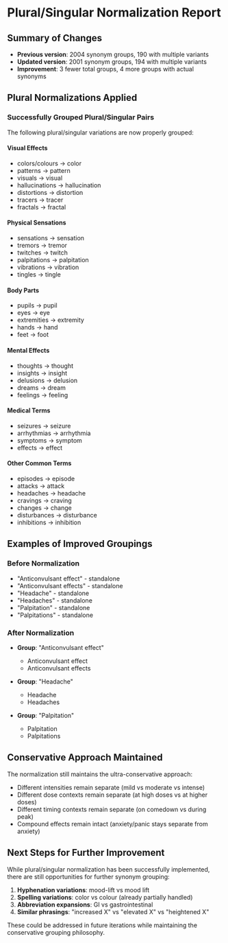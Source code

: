 # Plural/Singular Normalization Report

## Summary of Changes
- **Previous version**: 2004 synonym groups, 190 with multiple variants
- **Updated version**: 2001 synonym groups, 194 with multiple variants
- **Improvement**: 3 fewer total groups, 4 more groups with actual synonyms

## Plural Normalizations Applied

### Successfully Grouped Plural/Singular Pairs
The following plural/singular variations are now properly grouped:

#### Visual Effects
- colors/colours → color
- patterns → pattern
- visuals → visual
- hallucinations → hallucination
- distortions → distortion
- tracers → tracer
- fractals → fractal

#### Physical Sensations
- sensations → sensation
- tremors → tremor
- twitches → twitch
- palpitations → palpitation
- vibrations → vibration
- tingles → tingle

#### Body Parts
- pupils → pupil
- eyes → eye
- extremities → extremity
- hands → hand
- feet → foot

#### Mental Effects
- thoughts → thought
- insights → insight
- delusions → delusion
- dreams → dream
- feelings → feeling

#### Medical Terms
- seizures → seizure
- arrhythmias → arrhythmia
- symptoms → symptom
- effects → effect

#### Other Common Terms
- episodes → episode
- attacks → attack
- headaches → headache
- cravings → craving
- changes → change
- disturbances → disturbance
- inhibitions → inhibition

## Examples of Improved Groupings

### Before Normalization
- "Anticonvulsant effect" - standalone
- "Anticonvulsant effects" - standalone
- "Headache" - standalone
- "Headaches" - standalone
- "Palpitation" - standalone
- "Palpitations" - standalone

### After Normalization
- **Group**: "Anticonvulsant effect"
  - Anticonvulsant effect
  - Anticonvulsant effects

- **Group**: "Headache"
  - Headache
  - Headaches

- **Group**: "Palpitation"
  - Palpitation
  - Palpitations

## Conservative Approach Maintained

The normalization still maintains the ultra-conservative approach:
- Different intensities remain separate (mild vs moderate vs intense)
- Different dose contexts remain separate (at high doses vs at higher doses)
- Different timing contexts remain separate (on comedown vs during peak)
- Compound effects remain intact (anxiety/panic stays separate from anxiety)

## Next Steps for Further Improvement

While plural/singular normalization has been successfully implemented, there are still opportunities for further synonym grouping:

1. **Hyphenation variations**: mood-lift vs mood lift
2. **Spelling variations**: color vs colour (already partially handled)
3. **Abbreviation expansions**: GI vs gastrointestinal
4. **Similar phrasings**: "increased X" vs "elevated X" vs "heightened X"

These could be addressed in future iterations while maintaining the conservative grouping philosophy.